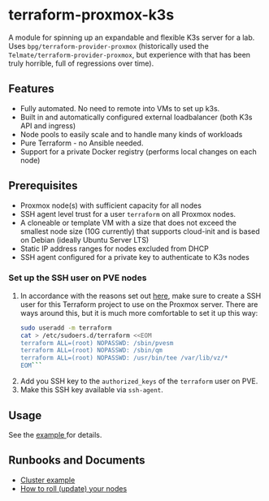 # terraform-proxmox-k3s

A module for spinning up an expandable and flexible K3s server for a lab.
Uses `bpg/terraform-provider-proxmox` (historically used the
`Telmate/terraform-provider-proxmox`, but experience with that has been
truly horrible, full of regressions over time).

## Features

- Fully automated. No need to remote into VMs to set up k3s.
- Built in and automatically configured external loadbalancer (both K3s API and ingress)
- Node pools to easily scale and to handle many kinds of workloads
- Pure Terraform - no Ansible needed.
- Support for a private Docker registry (performs local changes on each node)

## Prerequisites

- Proxmox node(s) with sufficient capacity for all nodes
- SSH agent level trust for a user `terraform` on all Proxmox nodes.
- A cloneable or template VM with a size that does not exceed the smallest node size (10G
  currently) that supports cloud-init and is based on Debian (ideally Ubuntu Server LTS)
- Static IP address ranges for nodes excluded from DHCP
- SSH agent configured for a private key to authenticate to K3s nodes

### Set up the SSH user on PVE nodes

1. In accordance with the reasons set out
   [here](https://github.com/bpg/terraform-provider-proxmox/blob/main/docs/index.md),
   make sure to create a SSH user for this Terraform project to use on the
   Proxmox server. There are ways around this, but it is much more
   comfortable to set it up this way:
   ```bash
   sudo useradd -m terraform
   cat > /etc/sudoers.d/terraform <<EOM
   terraform ALL=(root) NOPASSWD: /sbin/pvesm
   terraform ALL=(root) NOPASSWD: /sbin/qm
   terraform ALL=(root) NOPASSWD: /usr/bin/tee /var/lib/vz/*
   EOM```
2. Add you SSH key to the `authorized_keys` of the `terraform` user on PVE.
3. Make this SSH key available via `ssh-agent`.

## Usage

See the [example ](example/) for details.

## Runbooks and Documents

- [Cluster example](example)
- [How to roll (update) your nodes](docs/roll-node-pools.md)
